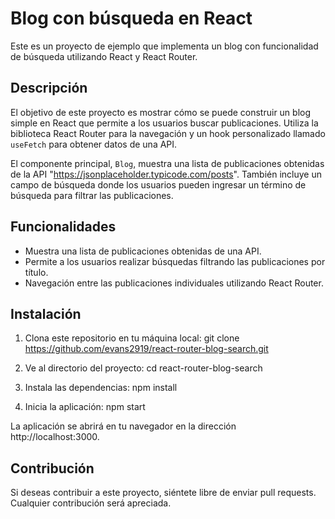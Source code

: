 # Blog con búsqueda en React

Este es un proyecto de ejemplo que implementa un blog con funcionalidad de búsqueda utilizando React y React Router.

## Descripción

El objetivo de este proyecto es mostrar cómo se puede construir un blog simple en React que permite a los usuarios buscar publicaciones. Utiliza la biblioteca React Router para la navegación y un hook personalizado llamado `useFetch` para obtener datos de una API.

El componente principal, `Blog`, muestra una lista de publicaciones obtenidas de la API "https://jsonplaceholder.typicode.com/posts". También incluye un campo de búsqueda donde los usuarios pueden ingresar un término de búsqueda para filtrar las publicaciones.

## Funcionalidades

-   Muestra una lista de publicaciones obtenidas de una API.
-   Permite a los usuarios realizar búsquedas filtrando las publicaciones por título.
-   Navegación entre las publicaciones individuales utilizando React Router.

## Instalación

1. Clona este repositorio en tu máquina local: git clone https://github.com/evans2919/react-router-blog-search.git

2. Ve al directorio del proyecto:
   cd react-router-blog-search

3. Instala las dependencias:
   npm install

4. Inicia la aplicación:
   npm start

La aplicación se abrirá en tu navegador en la dirección http://localhost:3000.

## Contribución

Si deseas contribuir a este proyecto, siéntete libre de enviar pull requests. Cualquier contribución será apreciada.
